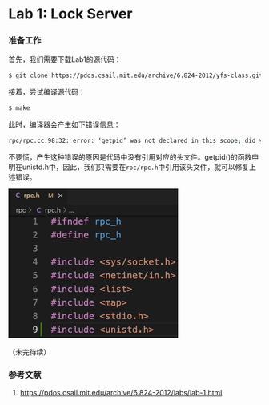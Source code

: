 # Lab 1: Lock Server

### 准备工作

首先，我们需要下载Lab1的源代码：

```bash
$ git clone https://pdos.csail.mit.edu/archive/6.824-2012/yfs-class.git
```

接着，尝试编译源代码：

```bash
$ make
```

此时，编译器会产生如下错误信息：

```bash
rpc/rpc.cc:98:32: error: ‘getpid’ was not declared in this scope; did you mean ‘getpt’?
```

不要慌，产生这种错误的原因是代码中没有引用对应的头文件。getpid()的函数申明在unistd.h中，因此，我们只需要在`rpc/rpc.h`中引用该头文件，就可以修复上述错误。

![](../../img/yfs-lab1-lock-server-rpc.png)



（未完待续）

### 参考文献

1. https://pdos.csail.mit.edu/archive/6.824-2012/labs/lab-1.html